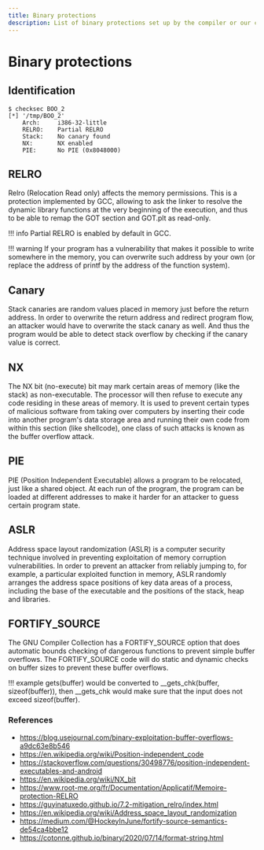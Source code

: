 ```yaml
---
title: Binary protections
description: List of binary protections set up by the compiler or our computer.
---
```


# Binary protections

## Identification

``` shell
$ checksec BOO_2
[*] '/tmp/BOO_2'
    Arch:     i386-32-little
    RELRO:    Partial RELRO
    Stack:    No canary found
    NX:       NX enabled
    PIE:      No PIE (0x8048000)
```

## RELRO

Relro (Relocation Read only) affects the memory permissions. This is a protection implemented by GCC, allowing to ask the linker to resolve the dynamic library functions at the very beginning of the execution, and thus to be able to remap the GOT section and GOT.plt as read-only.

!!! info
    Partial RELRO is enabled by default in GCC.

!!! warning
    If your program has a vulnerability that makes it possible to write somewhere in the memory, you can overwrite such address by your own (or replace the address of printf by the address of the function system).

## Canary

Stack canaries are random values placed in memory just before the return address.
In order to overwrite the return address and redirect program flow, an attacker would have to overwrite the stack canary as well. And thus the program would be able to detect stack overflow by checking if the canary value is correct.

## NX

The NX bit (no-execute) bit may mark certain areas of memory (like the stack) as non-executable. The processor will then refuse to execute any code residing in these areas of memory. It is used to prevent certain types of malicious software from taking over computers by inserting their code into another program's data storage area and running their own code from within this section (like shellcode), one class of such attacks is known as the buffer overflow attack.

## PIE

PIE (Position Independent Executable) allows a program to be relocated, just like a shared object. At each run of the program, the program can be loaded at different addresses to make it harder for an attacker to guess certain program state.

## ASLR

Address space layout randomization (ASLR) is a computer security technique involved in preventing exploitation of memory corruption vulnerabilities. In order to prevent an attacker from reliably jumping to, for example, a particular exploited function in memory, ASLR randomly arranges the address space positions of key data areas of a process, including the base of the executable and the positions of the stack, heap and libraries.

## FORTIFY_SOURCE

The GNU Compiler Collection has a FORTIFY_SOURCE option that does automatic bounds checking of dangerous functions to prevent simple buffer overflows. The FORTIFY_SOURCE code will do static and dynamic checks on buffer sizes to prevent these buffer overflows.

!!! example
    gets(buffer) would be converted to __gets_chk(buffer, sizeof(buffer)), then __gets_chk would make sure that the input does not exceed sizeof(buffer).

### References

- https://blog.usejournal.com/binary-exploitation-buffer-overflows-a9dc63e8b546
- https://en.wikipedia.org/wiki/Position-independent_code
- https://stackoverflow.com/questions/30498776/position-independent-executables-and-android
- https://en.wikipedia.org/wiki/NX_bit
- https://www.root-me.org/fr/Documentation/Applicatif/Memoire-protection-RELRO
- https://guyinatuxedo.github.io/7.2-mitigation_relro/index.html
- https://en.wikipedia.org/wiki/Address_space_layout_randomization
- https://medium.com/@HockeyInJune/fortify-source-semantics-de54ca4bbe12
- https://cotonne.github.io/binary/2020/07/14/format-string.html

